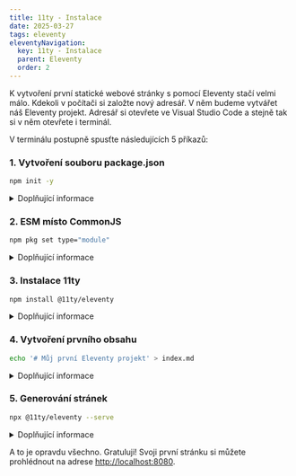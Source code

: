 ```yaml
---
title: 11ty - Instalace
date: 2025-03-27
tags: eleventy
eleventyNavigation:
  key: 11ty - Instalace
  parent: Eleventy 
  order: 2
---
```

K vytvoření první statické webové stránky s pomocí Eleventy stačí velmi málo. Kdekoli v počítači si založte nový adresář. V něm budeme vytvářet náš Eleventy projekt. Adresář si otevřete ve Visual Studio Code a stejně tak si v něm otevřete i terminál. 
<!-- excerpt --> V terminálu postupně spusťte následujících 5 příkazů: 


### 1. Vytvoření souboru package.json
```bash
npm init -y
```
<details>
  <summary>Doplňující informace</summary>
  <p>Dojde k vytvoření souboru <em>package.json</em> ve vašem adresáři. Soubor slouží jako základní konfigurace Node.js projektu. Zde se budou zapisovat například závislosti na instalovaných knihovnách, které se rozhodnete v projektu použít. Jednou z takových knihoven bude právě Eleventy.</p>
</details>

### 2. ESM místo CommonJS
```bash
npm pkg set type="module"
```
<details>
  <summary>Doplňující informace</summary>
  <p>Přidá do package.json extra řádek <em>"type": "module"</em>, který definuje použití modulů v ESM formátu, což je novější způsob psaní JavaScriptu (proti předchozímu CommonJS). Tenhle příkaz není ani nutný. Pokud ale chcete používat moje zápisky, spusťte ho.</p>
</details>

### 3. Instalace 11ty
```bash
npm install @11ty/eleventy
```
<details>
  <summary>Doplňující informace</summary>
  <p>Do vašeho adresáře se nainstaluje Eleventy. Její instalace se propíše do package.json (do objektu dependencies). Díky tomu můžete například přesunout obsah vašeho Eleventy projektu do jiného adresáře a jedním příkazem (npm install) nainstalovat všechny knihovny zapsané v package.json znovu. S instalací Eleventy dojde také k vytvoření souboru <em>package-lock.json</em> a adresáře <em>node_modules</em>.</p>
</details>

### 4. Vytvoření prvního obsahu
```bash
echo '# Můj první Eleventy projekt' > index.md
```
<details>
  <summary>Doplňující informace</summary>
  <p>Vytvoří jednoduchý Markdown soubor s nadpisem „Můj první Eleventy projekt“. Eleventy z něj při generování (viz níže) vytvoří HTML stránku. Jde v podstatě o soubor s obsahem, který chcete na stránce zobrazit. Soubor by se měl jmenovat <em>index.md</em>, protože představuje výchozí stránku webu. Mohl by mít i jiný formát, například <em>index.html</em>, ale psaní obsahu v Markdownu je obecně považováno za jednu z hlavních výhod statických generátorů.</p>
</details>

### 5. Generování stránek
```bash
npx @11ty/eleventy --serve
```
<details>
  <summary>Doplňující informace</summary>
  <p>Eleventy vygeneruje vaše výstupní HTML stránky a uloží je do nového adresáře <em>_site</em> ve vašem projektu. Zároveň spustí lokální server a stránky se stanou dostupné na <em>http://localhost:8080</em>. HTML výstup se navíc automaticky přegeneruje pokaždé, když uložíte ve vašem Eleventy projektu jakoukoli změnu. Právě v novém adresáři <em>_site</em> naleznete finální produkt celého našeho snažení - výstupní HTML soubory, které můžete teoreticky vzít a nahrát kamkoli, kde budete svoje stránky chtít hostovat. Btw. běh serveru ukončíte zkratkou Ctrl + C v terminálu.</p>
</details>

A to je opravdu všechno. Gratuluji! Svoji první stránku si můžete prohlédnout na adrese [http://localhost:8080](http://localhost:8080).


